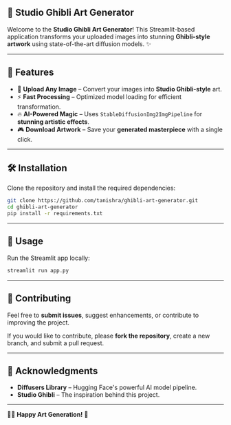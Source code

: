 ## 🎨 Studio Ghibli Art Generator

Welcome to the **Studio Ghibli Art Generator**! This Streamlit-based application transforms your uploaded images into stunning **Ghibli-style artwork** using state-of-the-art diffusion models. ✨

---

## 📌 Features

- 🌄 **Upload Any Image** – Convert your images into **Studio Ghibli-style** art.
- ⚡ **Fast Processing** – Optimized model loading for efficient transformation.
- 🔥 **AI-Powered Magic** – Uses `StableDiffusionImg2ImgPipeline` for **stunning artistic effects**.
- 🎮 **Download Artwork** – Save your **generated masterpiece** with a single click.

---

## 🛠 Installation

Clone the repository and install the required dependencies:

```bash
git clone https://github.com/tanishra/ghibli-art-generator.git
cd ghibli-art-generator
pip install -r requirements.txt
```

---

## 🚀 Usage

Run the Streamlit app locally:

```bash
streamlit run app.py
```

---

## 🤝 Contributing

Feel free to **submit issues**, suggest enhancements, or contribute to improving the project. 

If you would like to contribute, please **fork the repository**, create a new branch, and submit a pull request.

---

## 🌟 Acknowledgments

- **Diffusers Library** – Hugging Face's powerful AI model pipeline.
- **Studio Ghibli** – The inspiration behind this project.

---

🎨✨ **Happy Art Generation!** 🚀
